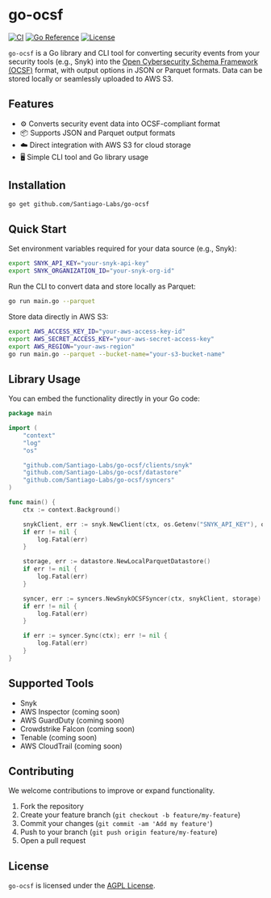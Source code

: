 # go-ocsf

[![CI](https://github.com/Santiago-Labs/go-ocsf/actions/workflows/ci.yml/badge.svg?branch=main)](https://github.com/Santiago-Labs/go-ocsf/actions/workflows/ci.yml)
[![Go Reference](https://pkg.go.dev/badge/github.com/Santiago-Labs/go-ocsf.svg)](https://pkg.go.dev/github.com/Santiago-Labs/go-ocsf)
[![License](https://img.shields.io/github/license/Santiago-Labs/go-ocsf.svg)](LICENSE)

`go-ocsf` is a Go library and CLI tool for converting security events from your security tools (e.g., Snyk) into the [Open Cybersecurity Schema Framework (OCSF)](https://schema.ocsf.io/) format, with output options in JSON or Parquet formats. Data can be stored locally or seamlessly uploaded to AWS S3.

## Features

- ⚙️ Converts security event data into OCSF-compliant format
- 📦 Supports JSON and Parquet output formats
- ☁️ Direct integration with AWS S3 for cloud storage
- 🖥️ Simple CLI tool and Go library usage

## Installation

```bash
go get github.com/Santiago-Labs/go-ocsf
```

## Quick Start

Set environment variables required for your data source (e.g., Snyk):

```bash
export SNYK_API_KEY="your-snyk-api-key"
export SNYK_ORGANIZATION_ID="your-snyk-org-id"
```

Run the CLI to convert data and store locally as Parquet:

```bash
go run main.go --parquet
```

Store data directly in AWS S3:

```bash
export AWS_ACCESS_KEY_ID="your-aws-access-key-id"
export AWS_SECRET_ACCESS_KEY="your-aws-secret-access-key"
export AWS_REGION="your-aws-region"
go run main.go --parquet --bucket-name="your-s3-bucket-name"
```

## Library Usage

You can embed the functionality directly in your Go code:

```go
package main

import (
	"context"
	"log"
	"os"

	"github.com/Santiago-Labs/go-ocsf/clients/snyk"
	"github.com/Santiago-Labs/go-ocsf/datastore"
	"github.com/Santiago-Labs/go-ocsf/syncers"
)

func main() {
	ctx := context.Background()

	snykClient, err := snyk.NewClient(ctx, os.Getenv("SNYK_API_KEY"), os.Getenv("SNYK_ORGANIZATION_ID"))
	if err != nil {
		log.Fatal(err)
	}

	storage, err := datastore.NewLocalParquetDatastore()
	if err != nil {
		log.Fatal(err)
	}

	syncer, err := syncers.NewSnykOCSFSyncer(ctx, snykClient, storage)
	if err != nil {
		log.Fatal(err)
	}

	if err := syncer.Sync(ctx); err != nil {
		log.Fatal(err)
	}
}
```

## Supported Tools

- Snyk
- AWS Inspector (coming soon)
- AWS GuardDuty (coming soon)
- Crowdstrike Falcon (coming soon)
- Tenable (coming soon)
- AWS CloudTrail (coming soon)

## Contributing

We welcome contributions to improve or expand functionality.

1. Fork the repository
2. Create your feature branch (`git checkout -b feature/my-feature`)
3. Commit your changes (`git commit -am 'Add my feature'`)
4. Push to your branch (`git push origin feature/my-feature`)
5. Open a pull request

## License

`go-ocsf` is licensed under the [AGPL License](LICENSE).
